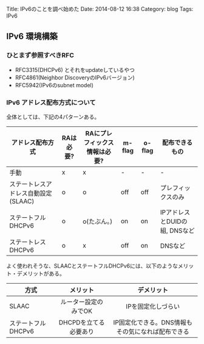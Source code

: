 Title: IPv6のことを調べ始めた
Date: 2014-08-12 16:38
Category: blog
Tags: IPv6


## IPv6 環境構築
### ひとまず参照すべきRFC
* RFC3315(DHCPv6) とそれをupdateしているやつ
* RFC4861(Neighbor DiscoveryのIPv6バージョン)
* RFC5942(IPv6のsubnet model)

### IPv6 アドレス配布方式について

全体としては、下記の4パターンある。

| アドレス配布方式             | RAは必要? | RAにプレフィックス情報は必要? | m-flag | o-flag | 配布できるもの |
|---------------------------|------------|------------------------|--------|--------|-------------|
| 手動                      | x          | x             | -      | -    | -            |
| ステートレスアドレス自動設定(SLAAC)    | o          | o            | off    | off  | プレフィックスのみ |
| ステートフルDHCPv6           | o          | o(たぶん。)   | on     | on   | IPアドレスとDUIDの組, DNSなど |
| ステートレスDHCPv6         | o          | x            | off    | on   | DNSなど         |

よく使われそうな、SLAACとステートフルDHCPv6には、以下のようなメリット・デメリットがある。

方式    | メリット | デメリット
--------|:-------:|:---------:
SLAAC | ルーター設定のみでOK   | IPを固定化しづらい
ステートフルDHCPv6 | DHCPDを立てる必要あり  | IP固定化できる。DNS情報もその気になれば配布できる


